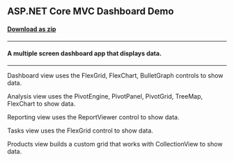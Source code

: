 ## ASP.NET Core MVC Dashboard Demo
#### [Download as zip](https://downgit.github.io/#/home?url=https://github.com/GrapeCity/ComponentOne-ASPNET-MVC-Samples/tree/master/HowTo/DashboardDemo)
____
#### A multiple screen dashboard app that displays data.
____
Dashboard view uses the FlexGrid, FlexChart, BulletGraph controls to show data.

Analysis view uses the PivotEngine, PivotPanel, PivotGrid, TreeMap, FlexChart to show data.

Reporting view uses the ReportViewer control to show data.

Tasks view uses the FlexGrid control to show data.

Products view builds a custom grid that works with CollectionView to show data.
